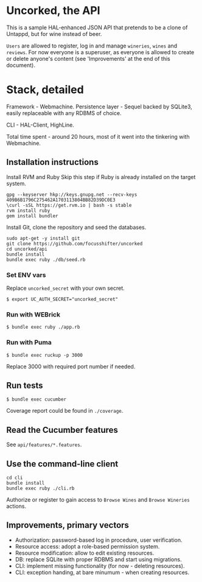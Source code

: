 Uncorked, the API
================

This is a sample HAL-enhanced JSON API that pretends to be a clone of Untappd, but for wine instead of beer.

`Users` are allowed to register, log in and manage `wineries`, `wines` and `reviews`.
For now everyone is a superuser, as everyone is allowed to create or delete anyone's content (see 'Improvements' at the end of this document).

# Stack, detailed

Framework - Webmachine.
Persistence layer - Sequel backed by SQLite3, easily replaceable with any RDBMS of choice.

CLI - HAL-Client, HighLine.

Total time spent - around 20 hours, most of it went into the tinkering with Webmachine.

## Installation instructions

Install RVM and Ruby
Skip this step if Ruby is already installed on the target system.
```
gpg --keyserver hkp://keys.gnupg.net --recv-keys 409B6B1796C275462A1703113804BB82D39DC0E3
\curl -sSL https://get.rvm.io | bash -s stable
rvm install ruby
gem install bundler
```

Install Git, clone the repository and seed the databases.
```
sudo apt-get -y install git
git clone https://github.com/focusshifter/uncorked
cd uncorked/api
bundle install
bundle exec ruby ./db/seed.rb
```

### Set ENV vars

Replace `uncorked_secret` with your own secret.
```
$ export UC_AUTH_SECRET="uncorked_secret"
```

### Run with WEBrick

```
$ bundle exec ruby ./app.rb
```

### Run with Puma

```
$ bundle exec ruckup -p 3000
```
Replace 3000 with required port number if needed.

## Run tests

```
$ bundle exec cucumber
```
Coverage report could be found in `./coverage`.

## Read the Cucumber features

See `api/features/*.features`.

## Use the command-line client

```
cd cli
bundle install
bundle exec ruby ./cli.rb
```
Authorize or register to gain access to `Browse Wines` and `Browse Wineries` actions.

## Improvements, primary vectors

- Authorization: password-based log in procedure, user verification.
- Resource access: adopt a role-based permission system.
- Resource modification: allow to edit existing resources.
- DB: replace SQLite with proper RDBMS and start using migrations.
- CLI: implement missing functionality (for now - deleting resources).
- CLI: exception handing, at bare minumum - when creating resources.
